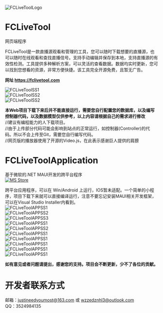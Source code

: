   
![FCLiveToolLogo](FCLiveToolApplication/Resources/Images/fclive_big_logo.png)  
  
# FCLiveTool  
网页端程序
  
FCLiveTool是一款直播源观看和管理的工具，您可以随时下载想要的直播源，也可以随时在线观看和查找直播信号。支持手动编辑并保存到本地，支持直播源的有效性检测。工具提供多种解析方案，可以灵活的查看数据。数据均实时更新，您可以找到您想看的资源，非常方便快捷。该工具完全开源免费，且暂无广告。  
  
**网址  https://fclivetool.com**  
  
![FCLiveToolSS1](GitMPIMG/IMG4.png)  
![FCLiveToolSS2](GitMPIMG/IMG5.png)  
![FCLiveToolSS2](GitMPIMG/IMG13.png)  
  
**本Web项目下载下来后并不能直接运行，需要您自行配置您的数据库，以及编写控制器代码，以及数据模型仅供参考，以上内容请根据自己的需求进行修改**  
//建议有编程能力的人下载项目。  
//由于上传部分代码可能会影响到站点的正常运行，如控制器(Controller)的代码。所以不会上传至Git，需要您自行编写代码。  
//网页版的播放器使用了开源的Video.js，在此表示感谢巨人提供的肩膀  
  
# FCLiveToolApplication  
基于微软的.NET MAUI开发的跨平台程序  
[![MS Store](https://outcoder.com/apps/surfy/img/microsoft-badge.png)](https://www.microsoft.com/store/apps/9N35QBD7BWLZ)  
  
跨平台应用程序，可以在 Win/Android 上运行，IOS暂未适配。一个简单的小程序，项目下载下来就可以直接编译运行，注意不要忘记安装MAUI相关开发框架，可以在Visual Studio Installer内看到。  
![FCLiveToolAPPSS1](GitMPIMG/IMG1.png)  
![FCLiveToolAPPSS2](GitMPIMG/IMG2.png)  
![FCLiveToolAPPSS3](GitMPIMG/IMG3.png)  
![FCLiveToolAPPSS1](GitMPIMG/IMG6.png)  
![FCLiveToolAPPSS2](GitMPIMG/IMG7.png)  
![FCLiveToolAPPSS1](GitMPIMG/IMG9.png)  
![FCLiveToolAPPSS1](GitMPIMG/IMG11.png)  
![FCLiveToolAPPSS1](GitMPIMG/IMG12.png)  
![FCLiveToolAPPSS1](GitMPIMG/IMG14.png)  
![FCLiveToolAPPSS1](GitMPIMG/IMG8.png)  
  
**如有意见或者问题请提出，感谢您的支持。项目会不断更新，少不了各位的贡献。**

  
# 开发者联系方式  
邮箱：justineedyoumost@163.com 或 wzzedznhl3@outlook.com  
QQ：3524984135
